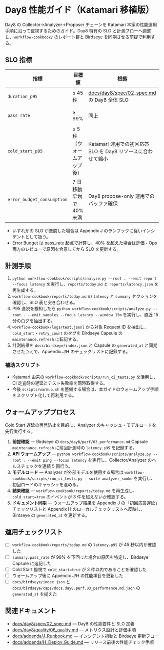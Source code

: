 # Day8 性能ガイド（Katamari 移植版）

Day8 の Collector→Analyzer→Proposer チェーンを Katamari 本家の性能運用手順に沿って監視するためのガイド。Day8 特有の SLO と計測フローへ調整し、`workflow-cookbook/` のレポート群と Birdseye を同期させる前提で利用する。

## SLO 指標

| 指標 | 目標値 | 根拠 | サンプリング元 |
| --- | --- | --- | --- |
| `duration_p95` | ≤ 45 秒 | [docs/day8/spec/02_spec.md](../spec/02_spec.md) の Day8 全体 SLO | `workflow-cookbook/reports/today.md` の `latency.p95` |
| `pass_rate` | ≥ 99% | 同上 | `workflow-cookbook/reports/today.md` の `summary.pass_rate` |
| `cold_start_p95` | ≤ 5 秒（ウォームアップ後） | Katamari 運用での初回応答 SLO を Day8 リソースに合わせて縮小 | `workflow-cookbook/logs/test.jsonl`（`cold_start=true` 行） |
| `error_budget_consumption` | 7 日移動平均で 40% 未満 | Day8 propose-only 運用でのバッファ確保 | `workflow-cookbook/reports/today.md` の `error_budget` |

- いずれかの SLO が逸脱した場合は Appendix J のランブックに従いインシデントとして扱う。
- Error Budget は pass_rate 起点で計算し、40% を超えた場合は評価・Ops 両方のレビューで原因を合意してから SLO を更新する。

## 計測手順

1. `python workflow-cookbook/scripts/analyze.py --root . --emit report --focus latency` を実行し、`reports/today.md` と `reports/latency.json` を再生成する。
2. `workflow-cookbook/reports/today.md` の `latency` と `summary` セクションを確認し、SLO 表と突き合わせる。
3. P95 逸脱を検知したら `python workflow-cookbook/scripts/analyze.py --root . --emit samples --focus latency --window 15m` を実行し、直近 15 分のログを抽出する。
4. `workflow-cookbook/logs/test.jsonl` から対象 Request ID を抽出し、`cold_start`・`retry_count` のタグを Birdseye Capsule の `maintenance.refresh` に転記する。
5. 計測結果を `docs/birdseye/index.json` と Capsule の `generated_at` と同期させたうえで、Appendix J/H のチェックリストに記録する。

### 補助スクリプト

- Katamari 由来の `workflow-cookbook/scripts/run_ci_tests.py` を活用し、CI 走査時の遅延とテスト失敗率を同時取得する。
- 今後 `scripts/warmup.sh` を整備する場合は、本ガイドのウォームアップ手順をスクリプト化して再利用する。

## ウォームアッププロセス

Cold Start 遅延の再発防止を目的に、Analyzer のキャッシュ・モデルロードを先行実行する。

1. **前提確認** — Birdseye の `docs/day8/perf/03_performance.md` Capsule `maintenance.refresh` に前回計測時の `latency.p95` を記録する。
2. **API ウォームアップ** — `python workflow-cookbook/scripts/analyze.py --root . --emit ping --focus latency` を実行し、Collector/Analyzer のヘルスチェックを連続 5 回行う。
3. **モデルロード** — Analyzer が外部モデルを使用する場合は `workflow-cookbook/scripts/run_ci_tests.py --suite analyzer_smoke` を実行し、初回ロードのキャッシュを温める。
4. **結果確認** — `workflow-cookbook/reports/today.md` を再生成し、`cold_start=true` のイベントが 3 件を超えないか確認する。
5. **ドキュメント同期** — ウォームアップ結果を Appendix J の「初回応答遅延」チェックリストと Appendix H のローカルチェックリストへ反映し、Birdseye の `generated_at` を更新する。

## 運用チェックリスト

- [ ] `workflow-cookbook/reports/today.md` の `latency.p95` が 45 秒以内か確認した
- [ ] `summary.pass_rate` が 99% を下回った場合の原因を特定し、Birdseye Capsule に追記した
- [ ] Cold Start 監視で `cold_start=true` が 3 件以内であることを確認した
- [ ] ウォームアップ後に Appendix J/H の性能項目を更新した
- [ ] `docs/birdseye/index.json` と `docs/birdseye/caps/docs.day8.perf.03_performance.md.json` の `generated_at` を揃えた

## 関連ドキュメント

- [docs/day8/spec/02_spec.md](../spec/02_spec.md) — Day8 の性能要件と SLO 定義
- [docs/day8/quality/06_quality.md](../quality/06_quality.md) — メトリクス設計と評価手順
- [docs/addenda/J_Runbook.md](../../addenda/J_Runbook.md) — インシデント初動と Birdseye 更新フロー
- [docs/addenda/H_Deploy_Guide.md](../../addenda/H_Deploy_Guide.md) — リリース前後の性能チェック手順
